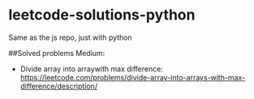 # leetcode-solutions-python
Same as the js repo, just with python

##Solved problems
Medium:
- Divide array into arraywith max difference: https://leetcode.com/problems/divide-array-into-arrays-with-max-difference/description/
